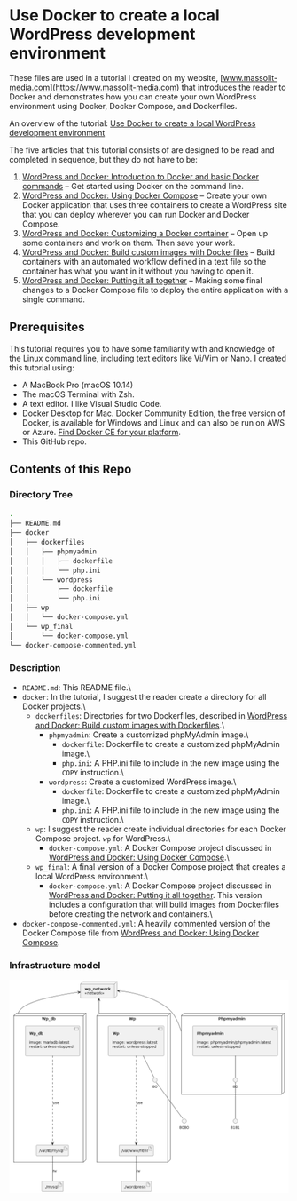 # Use Docker to create a local WordPress development environment

These files are used in a tutorial I created on my website, [www.massolit-media.com](https://www.massolit-media.com) that introduces the reader to Docker and demonstrates how you can create your own WordPress environment using Docker, Docker Compose, and Dockerfiles.

An overview of the tutorial: [Use Docker to create a local WordPress development environment](https://www.massolit-media.com/technical-writing/local-wordpress-development-environment-with-docker/)

The five articles that this tutorial consists of are designed to be read and completed in sequence, but they do not have to be:
1. [WordPress and Docker: Introduction to Docker and basic Docker commands](https://www.massolit-media.com/tech-writing/wordpress-and-docker-introduction-to-docker/) – Get started using Docker on the command line.
2. [WordPress and Docker: Using Docker Compose](https://www.massolit-media.com/tech-writing/wordpress-and-docker-using-docker-compose/) – Create your own Docker application that uses three containers to create a WordPress site that you can deploy wherever you can run Docker and Docker Compose.
3. [WordPress and Docker: Customizing a Docker container](https://www.massolit-media.com/tech-writing/wordpress-and-docker-customize-a-container/) – Open up some containers and work on them. Then save your work.
4. [WordPress and Docker: Build custom images with Dockerfiles](https://www.massolit-media.com/tech-writing/wordpress-and-docker-dockerfiles/) – Build containers with an automated workflow defined in a text file so the container has what you want in it without you having to open it.
5. [WordPress and Docker: Putting it all together](https://www.massolit-media.com/tech-writing/wordpress-and-docker-conclusion/) – Making some final changes to a Docker Compose file to deploy the entire application with a single command.

## Prerequisites

This tutorial requires you to have some familiarity with and knowledge of the Linux command line, including text editors like Vi/Vim or Nano. I created this tutorial using:
* A MacBook Pro (macOS 10.14)
* The macOS Terminal with Zsh.
* A text editor. I like Visual Studio Code.
* Docker Desktop for Mac. Docker Community Edition, the free version of Docker, is available for Windows and Linux and can also be run on AWS or Azure. [Find Docker CE for your platform](https://hub.docker.com/search?type=edition&amp;offering=community).
* This GitHub repo.

## Contents of this Repo

### Directory Tree

```bash
.
├── README.md
├── docker
│   ├── dockerfiles
│   │   ├── phpmyadmin
│   │   │   ├── dockerfile
│   │   │   └── php.ini
│   │   └── wordpress
│   │       ├── dockerfile
│   │       └── php.ini
│   ├── wp
│   │   └── docker-compose.yml
│   └── wp_final
│       └── docker-compose.yml
└── docker-compose-commented.yml
```

### Description

* `README.md`: This README file.\
* `docker`: In the tutorial, I suggest the reader create a directory for all Docker projects.\
  * `dockerfiles`: Directories for two Dockerfiles, described in [WordPress and Docker: Build custom images with Dockerfiles](https://www.massolit-media.com/teßch-writing/wordpress-and-docker-dockerfiles/).\
     * `phpmyadmin`: Create a customized phpMyAdmin image.\
        * `dockerfile`: Dockerfile to create a customized phpMyAdmin image.\
        * `php.ini`: A PHP.ini file to include in the new image using the `COPY` instruction.\
     * `wordpress`: Create a customized WordPress image.\
        * `dockerfile`: Dockerfile to create a customized phpMyAdmin image.\
        * `php.ini`: A PHP.ini file to include in the new image using the `COPY` instruction.\
  * `wp`: I suggest the reader create individual directories for each Docker Compose project. `wp` for WordPress.\
     * `docker-compose.yml`: A Docker Compose project discussed in [WordPress and Docker: Using Docker Compose](https://www.massolit-media.com/tech-writing/wordpress-and-docker-using-docker-compose/).\
  * `wp_final`: A final version of a Docker Compose project that creates a local WordPress environment.\
    * `docker-compose.yml`: A Docker Compose project discussed in [WordPress and Docker: Putting it all together](https://www.massolit-media.com/tech-writing/wordpress-and-docker-conclusion/). This version includes a configuration that will build images from Dockerfiles before creating the network and containers.\
* `docker-compose-commented.yml`: A heavily commented version of the Docker Compose file from [WordPress and Docker: Using Docker Compose](https://www.massolit-media.com/tech-writing/wordpress-and-docker-using-docker-compose/).

### Infrastructure model

![Infrastructure model](.infragenie/infrastructure_model.png)